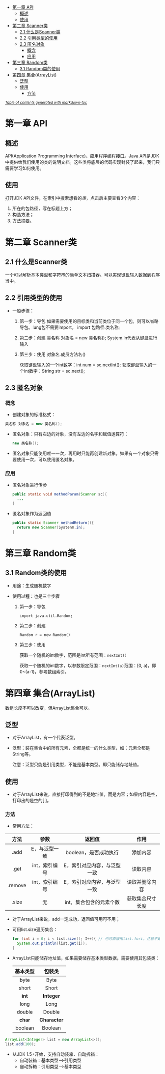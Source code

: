 - [第一章 API](#----api)
  * [概述](#--)
  * [使用](#--)
- [第二章 Scanner类](#----scanner-)
  * [2.1 什么是Scanner类](#21----scanner-)
  * [2.2 引用类型的使用](#22--------)
  * [2.3 匿名对象](#23-----)
    + [概念](#--)
    + [应用](#--)
- [第三章 Random类](#----random-)
  * [3.1 Random类的使用](#31-random----)
- [第四章 集合(ArrayList)](#-------arraylist-)
  * [泛型](#--)
  * [使用](#---1)
    + [方法](#--)

<small><i><a href='http://ecotrust-canada.github.io/markdown-toc/'>Table of contents generated with markdown-toc</a></i></small>

# 第一章 API

## 概述

API(Application Programming Interface)，应用程序编程接口。Java API是JDK中提供给我们使用的类的说明文档。这些类将底层的代码实现封装了起来，我们只需要学习如何使用。

## 使用

打开JDK API文件，在索引中搜索想看的*类*，点击后主要查看3个内容：

1. 所在的包路径，写在标题上方；
2. 构造方法；
3. 方法摘要。



# 第二章 Scanner类

## 2.1 什么是Scanner类

一个可以解析基本类型和字符串的简单文本扫描器。可以实现键盘输入数据到程序当中。

## 2.2 引用类型的使用

+ 一般步骤：

  1. 第一步：导包
     如果需要使用的目标类和当前类位于同一个包，则可以省略导包。lung包不需要import。
     import 包路径.类名称;
  2. 第二步：创建
     类名称 对象名 = new 类名称();
     System.in代表从键盘进行输入

  3. 第三步：使用
     对象名.成员方法名()  

     获取键盘输入的一个int数字：int num = sc.nextInt();
     获取键盘输入的一个int数字：String str = sc.next();

## 2.3 匿名对象

### 概念

+  创建对象的标准格式：

  ```java
  类名称 对象名 = new 类名称();
  ```

+ 匿名对象：只有右边的对象，没有左边的名字和赋值运算符：

  ```java
  new 类名称();
  ```

+ 匿名对象只能使用唯一一次，再用时只能再创建新对象。如果有一个对象只需要使用一次，可以使用匿名对象。

### 应用

+ 匿名对象进行传参

  ```java
  public static void methodParam(Scanner sc){
    ...
  }
  ```

+ 匿名对象作为返回值

  ```java
  public static Scanner methodReturn(){
    return new Scanner(Systenm.in);
  }
  ```

  

# 第三章 Random类

## 3.1 Random类的使用

+ 用途：生成随机数字

+ 使用过程：也是三个步骤

  1. 第一步：导包

     `import java.util.Random;`

  2. 第二步：创建

     `Random r = new Random()`

  3. 第三步：使用

     获取一个随机的int数字，范围是int所有范围：`nextInt()`

     获取一个随机的int数字，以参数限定范围：`nextInt(a)`范围：[0, a)，即0~(a-1)，参考数组索引。



# 第四章 集合(ArrayList)

数组长度不可以改变，但ArrayList集合可以。

## 泛型

+ 对于ArrayList，有一个<E>代表泛型。

+ 泛型：装在集合中的所有元素，全都是统一的什么类型，如：元素全都是String等。

  注意：泛型只能是引用类型，不能是基本类型。即只能储存地址值。

## 使用

+ 对于ArrayList来说，直接打印得到的不是地址值，而是内容；如果内容是空，打印出的是空的[ ]。

### 方法

+ 常用方法：

|  方法   |     参数      |           返回值            |       作用       |
| :-----: | :-----------: | :-------------------------: | :--------------: |
|  .add   | E，与泛型一致 |    boolean，是否成功执行    |     添加内容     |
|  .get   | int，索引编号 | E，索引对应内容，与泛型一致 |     读取内容     |
| .remove | int，索引编号 | E，索引对应内容，与泛型一致 |  读取并删除内容  |
|  .size  |      无       |   int，集合包含的元素个数   | 获取集合尺寸长度 |

+ 对于ArrayList来说，add一定成功，返回值可用可不用；

+ 可用list.size遍历集合：

  ```java
  for (int i = 0; i < list.size(); I++){ // 也可直接用list.fori。注意不是list.length
    System.out.println(list.get(i));
  }
  ```

+ ArrayLIst只能储存地址值，如果需要储存基本类型数据，需要使用其包装类：

  | 基本类型 |    包装类     |
  | :------: | :-----------: |
  |   byte   |     Byte      |
  |  short   |     Short     |
  | **int**  |  **Integer**  |
  |   long   |     Long      |
  |  double  |    Double     |
  | **char** | **Character** |
  | boolean  |    Boolean    |

```java
ArrayList<Integer> list = new ArrayList<>();
list.add(100);
```



+ 从JDK 1.5+开始，支持自动装箱、自动拆箱：  
  + 自动装箱：基本类型-->引用类型
  + 自动拆箱：引用类型-->基本类型

